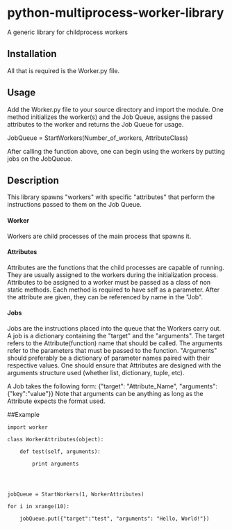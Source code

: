 # python-multiprocess-worker-library
A generic library for childprocess workers


## Installation
All that is required is the Worker.py file.


## Usage
Add the Worker.py file to your source directory and import the module. 
One method initializes the worker(s) and the Job Queue, assigns the passed attributes to the worker and returns the Job Queue for usage. 

JobQueue = StartWorkers(Number_of_workers, AttributeClass)

After calling the function above, one can begin using the workers by putting jobs on the JobQueue. 


## Description
This library spawns "workers" with specific "attributes" that perform the instructions passed to them on the Job Queue. 

#### Worker
Workers are child processes of the main process that spawns it. 

#### Attributes
Attributes are the functions that the child processes are capable of running. They are usually assigned to the workers during the initialization process. Attributes to be assigned to a worker must be passed as a class of non static methods. Each method is required to have self as a parameter. After the attribute are given, they can be referenced by name in the "Job".

#### Jobs
Jobs are the instructions placed into the queue that the Workers carry out. A job is a dictionary containing the "target" and the "arguments". 
The target refers to the Attribute(function) name that should be called. 
The arguments refer to the parameters that must be passed to the function. "Arguments" should preferably be a dictionary of parameter names paired with their respective values. One should ensure that Attributes are designed with the arguments structure used (whether list, dictionary, tuple, etc).

A Job takes the following form:  {"target": "Attribute_Name", "arguments":{"key":"value"}}
Note that arguments can be anything as long as the Attribute expects the format used. 

##Example


```
import worker

class WorkerAttributes(object):

	def test(self, arguments):
	
		print arguments




jobQueue = StartWorkers(1, WorkerAttributes)

for i in xrange(10):

    jobQueue.put({"target":"test", "arguments": "Hello, World!"})

```
